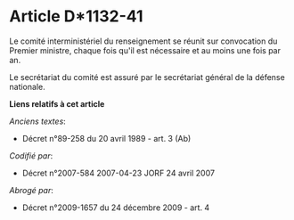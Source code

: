 # Article D*1132-41

Le comité interministériel du renseignement se réunit sur convocation du Premier ministre, chaque fois qu'il est nécessaire
et au moins une fois par an.

Le secrétariat du comité est assuré par le secrétariat général de la défense nationale.

**Liens relatifs à cet article**

_Anciens textes_:

  - Décret n°89-258 du 20 avril 1989 - art. 3 (Ab)

_Codifié par_:

  - Décret n°2007-584 2007-04-23 JORF 24 avril 2007

_Abrogé par_:

  - Décret n°2009-1657 du 24 décembre 2009 - art. 4
